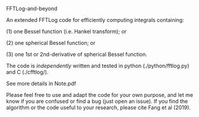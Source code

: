 FFTLog-and-beyond

An extended FFTLog code for efficiently computing integrals containing:

(1) one Bessel function (i.e. Hankel transform); or

(2) one spherical Bessel function; or

(3) one 1st or 2nd-derivative of spherical Bessel function.

The code is *independently* written and tested in python (./python/fftlog.py) and C (./cfftlog/).

See more details in Note.pdf

Please feel free to use and adapt the code for your own purpose, and let me know if you are confused or find a bug (just open an issue).
If you find the algorithm or the code useful to your research, please cite Fang et al (2019).
